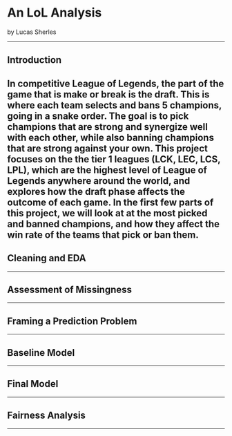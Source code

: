 
# An LoL Analysis

by Lucas Sherles

---

## Introduction

In competitive League of Legends, the part of the game that is make or break is the draft. This is where each team selects and bans 5 champions, going in a snake order. The goal is to pick champions that are strong and synergize well with each other, while also banning champions that are strong against your own.
This project focuses on the the tier 1 leagues (LCK, LEC, LCS, LPL), which are the highest level of League of Legends anywhere around the world, and explores how the draft phase affects the outcome of each game. 
In the first few parts of this project, we will look at at the most picked and banned champions, and how they affect the win rate of the teams that pick or ban them.
---

## Cleaning and EDA


---

## Assessment of Missingness


---

## Framing a Prediction Problem


---
## Baseline Model


---

## Final Model


---

## Fairness Analysis


---